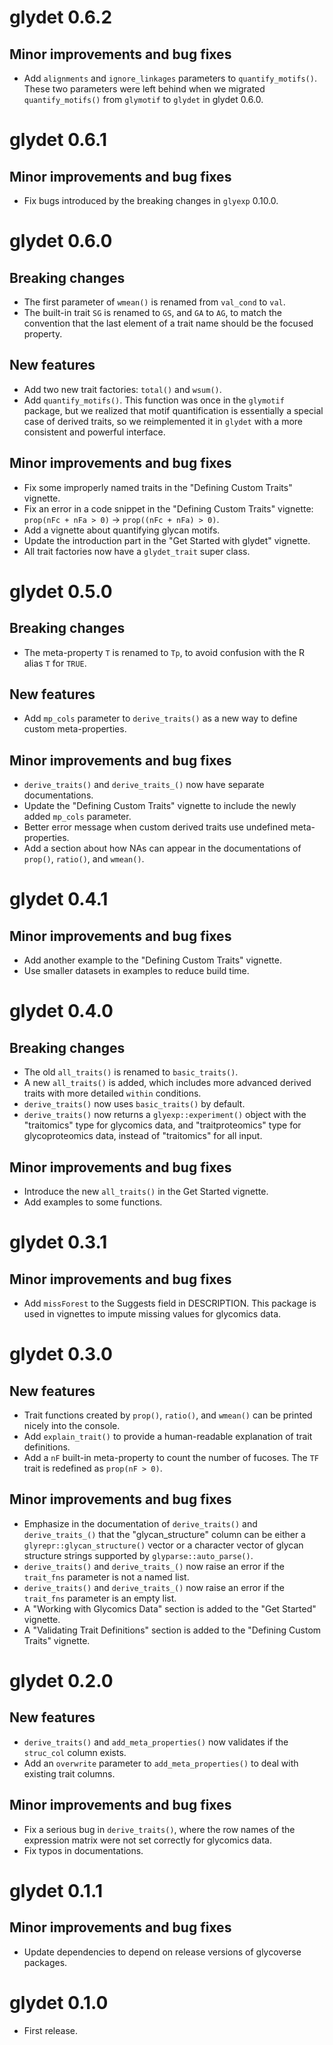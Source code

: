# glydet 0.6.2

## Minor improvements and bug fixes

* Add `alignments` and `ignore_linkages` parameters to `quantify_motifs()`. These two parameters were left behind when we migrated `quantify_motifs()` from `glymotif` to `glydet` in glydet 0.6.0.

# glydet 0.6.1

## Minor improvements and bug fixes

* Fix bugs introduced by the breaking changes in `glyexp` 0.10.0.

# glydet 0.6.0

## Breaking changes

* The first parameter of `wmean()` is renamed from `val_cond` to `val`.
* The built-in trait `SG` is renamed to `GS`, and `GA` to `AG`, to match the convention that the last element of a trait name should be the focused property.

## New features

* Add two new trait factories: `total()` and `wsum()`.
* Add `quantify_motifs()`. This function was once in the `glymotif` package, but we realized that motif quantification is essentially a special case of derived traits, so we reimplemented it in `glydet` with a more consistent and powerful interface.

## Minor improvements and bug fixes

* Fix some improperly named traits in the "Defining Custom Traits" vignette.
* Fix an error in a code snippet in the "Defining Custom Traits" vignette: `prop(nFc + nFa > 0)` -> `prop((nFc + nFa) > 0)`.
* Add a vignette about quantifying glycan motifs.
* Update the introduction part in the "Get Started with glydet" vignette.
* All trait factories now have a `glydet_trait` super class.

# glydet 0.5.0

## Breaking changes

* The meta-property `T` is renamed to `Tp`, to avoid confusion with the R alias `T` for `TRUE`.

## New features

* Add `mp_cols` parameter to `derive_traits()` as a new way to define custom meta-properties.

## Minor improvements and bug fixes

* `derive_traits()` and `derive_traits_()` now have separate documentations.
* Update the "Defining Custom Traits" vignette to include the newly added `mp_cols` parameter.
* Better error message when custom derived traits use undefined meta-properties.
* Add a section about how NAs can appear in the documentations of `prop()`, `ratio()`, and `wmean()`.

# glydet 0.4.1

## Minor improvements and bug fixes

* Add another example to the "Defining Custom Traits" vignette.
* Use smaller datasets in examples to reduce build time.

# glydet 0.4.0

## Breaking changes

* The old `all_traits()` is renamed to `basic_traits()`.
* A new `all_traits()` is added, which includes more advanced derived traits with more detailed `within` conditions.
* `derive_traits()` now uses `basic_traits()` by default.
* `derive_traits()` now returns a `glyexp::experiment()` object with the "traitomics" type for glycomics data, and "traitproteomics" type for glycoproteomics data, instead of "traitomics" for all input.

## Minor improvements and bug fixes

* Introduce the new `all_traits()` in the Get Started vignette.
* Add examples to some functions.

# glydet 0.3.1

## Minor improvements and bug fixes

* Add `missForest` to the Suggests field in DESCRIPTION. This package is used in vignettes to impute missing values for glycomics data.

# glydet 0.3.0

## New features

* Trait functions created by `prop()`, `ratio()`, and `wmean()` can be printed nicely into the console.
* Add `explain_trait()` to provide a human-readable explanation of trait definitions.
* Add a `nF` built-in meta-property to count the number of fucoses. The `TF` trait is redefined as `prop(nF > 0)`.

## Minor improvements and bug fixes

* Emphasize in the documentation of `derive_traits()` and `derive_traits_()` that the "glycan_structure" column can be either a `glyrepr::glycan_structure()` vector or a character vector of glycan structure strings supported by `glyparse::auto_parse()`.
* `derive_traits()` and `derive_traits_()` now raise an error if the `trait_fns` parameter is not a named list.
* `derive_traits()` and `derive_traits_()` now raise an error if the `trait_fns` parameter is an empty list.
* A "Working with Glycomics Data" section is added to the "Get Started" vignette.
* A "Validating Trait Definitions" section is added to the "Defining Custom Traits" vignette.

# glydet 0.2.0

## New features

* `derive_traits()` and `add_meta_properties()` now validates if the `struc_col` column exists.
* Add an `overwrite` parameter to `add_meta_properties()` to deal with existing trait columns.

## Minor improvements and bug fixes

* Fix a serious bug in `derive_traits()`, where the row names of the expression matrix were not set correctly for glycomics data.
* Fix typos in documentations.

# glydet 0.1.1

## Minor improvements and bug fixes

* Update dependencies to depend on release versions of glycoverse packages.

# glydet 0.1.0

* First release.
